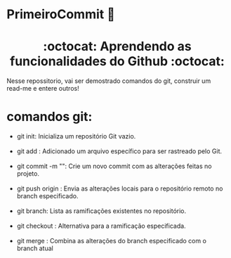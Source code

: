 # PrimeiroCommit 🚀

<h1 align="center"> :octocat: Aprendendo as funcionalidades do Github :octocat:</h1>

<p> Nesse repossitorio, vai ser demostrado comandos do git, construir um read-me e entere outros! </p>

# comandos git: <i class="git-bash"></i>
<ul>
<li>git init: Inicializa um repositório Git vazio.</li><br>
<li>git add <arquivo>: Adicionado um arquivo específico para ser rastreado pelo Git.</li><br>
<li>git commit -m "<mensagem>": Crie um novo commit com as alterações feitas no projeto.</li><br>
<li>git push origin <branch>: Envia as alterações locais para o repositório remoto no branch especificado.</li><br>
<li>git branch: Lista as ramificações existentes no repositório.</li><br>
<li>git checkout <branch>: Alternativa para a ramificação especificada.</li><br>
<li>git merge <branch>: Combina as alterações do branch especificado com o branch atual
</2l>
